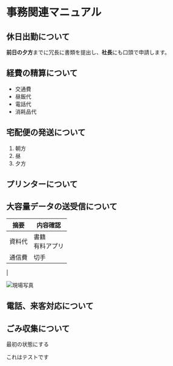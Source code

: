 # 事務関連マニュアル
## 休日出勤について
**前日の夕方**までに冗長に書類を提出し、**社長**にも口頭で申請します。

## 経費の精算について
- 交通費
- 昼飯代
- 電話代
- 消耗品代
## 宅配便の発送について
1. 朝方
2. 昼
3. 夕方

## プリンターについて
## 大容量データの送受信について
|摘要|内容確認
|--|--
|資料代|書籍<br>有料アプリ
|通信費|切手
|

![現場写真](IMG_2327.jpeg)

## 電話、来客対応について
## ごみ収集について

最初の状態にする

これはテストです




